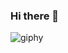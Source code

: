 ### Hi there 👋
![giphy](https://github.com/thomas-d-harrison/thomas-d-harrison/assets/114378808/36ec8991-cf9a-462a-8a29-c1dfee3f35b2)

<!--
**thomas-d-harrison/thomas-d-harrison** is a ✨ _special_ ✨ repository because its `README.md` (this file) appears on your GitHub profile.

Here are some ideas to get you started:

- 🔭 I’m currently working on ...
- 🌱 I’m currently learning ...
- 👯 I’m looking to collaborate on ...
- 🤔 I’m looking for help with ...
- 💬 Ask me about ...
- 📫 How to reach me: ...
- 😄 Pronouns: ...
- ⚡ Fun fact: ...
-->
